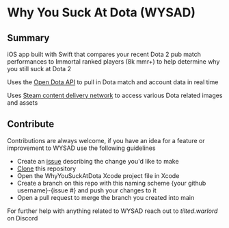 # Why You Suck At Dota (WYSAD)

## Summary

iOS app built with Swift that compares your recent Dota 2 pub match performances to Immortal ranked players (8k mmr+) to help determine why you still suck at Dota 2

Uses the [Open Dota API](https://docs.opendota.com/) to pull in Dota match and account data in real time

Uses [Steam content delivery network](https://cdn.dota2.com/apps/dota2/) to access various Dota related images and assets


## Contribute

Contributions are always welcome, if you have an idea for a feature or improvement to WYSAD use the following guidelines

- Create an [issue](https://github.com/cvoorhees15/why-you-suck-at-dota/issues) describing the change you'd like to make
- [Clone](https://docs.github.com/en/repositories/creating-and-managing-repositories/cloning-a-repository) this repository
- Open the WhyYouSuckAtDota Xcode project file in Xcode
- Create a branch on this repo with this naming scheme {your github username}-{issue #} and push your changes to it
- Open a pull request to merge the branch you created into main

For further help with anything related to WYSAD reach out to _tilted.warlord_ on Discord
